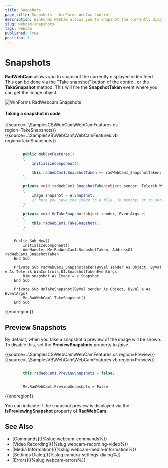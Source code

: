 ```yaml
---
title: Snapshots
page_title: Snapshots - WinForms WebCam Control
description: WinForms WebCam allows you to snapshot the currently displayed video feed.   
slug: webcam-snapshots
tags: webcam
published: True
position: 1
---
```


# Snapshots

**RadWebCam** allows you to snapshot the currently displayed video feed. This can be done via the "Take snapshot" button of the control, or the **TakeSnapshot** method. This will fire the **SnapshotTaken** event where you can get the Image object.

![WinForms RadWebcam Snapshots](images/webcam-snapshots001.png)

#### Taking a snapshot in code

{{source=..\SamplesCS\WebCam\WebCamFeatures.cs region=TakeSnapshots}} 
{{source=..\SamplesVB\WebCam\WebCamFeatures.vb region=TakeSnapshots}} 

````C#

        public WebCamFeatures()
        {
            InitializeComponent();

            this.radWebCam1.SnapshotTaken += radWebCam1_SnapshotTaken;
        }

        private void radWebCam1_SnapshotTaken(object sender, Telerik.WinControls.UI.SnapshotTakenEventArgs e)
        {
            Image snapshot = e.Snapshot;
            // here you save the image to a file, in memory, or to show it in the UI 
        }

        private void OnTakeSnapshot(object sender, EventArgs e)
        {
            this.radWebCam1.TakeSnapshot();
        }

````
````VB.NET

    Public Sub New()
        InitializeComponent()
        AddHandler Me.RadWebCam1.SnapshotTaken, AddressOf radWebCam1_SnapshotTaken
    End Sub

    Private Sub radWebCam1_SnapshotTaken(ByVal sender As Object, ByVal e As Telerik.WinControls.UI.SnapshotTakenEventArgs)
        Dim snapshot As Image = e.Snapshot
    End Sub

    Private Sub OnTakeSnapshot(ByVal sender As Object, ByVal e As EventArgs)
        Me.RadWebCam1.TakeSnapshot()
    End Sub

````

{{endregion}} 


## Preview Snapshots

By default, when you take a snapshot a preview of the image will be shown. To disable this, set the **PreviewSnapshots** property to *false*.

{{source=..\SamplesCS\WebCam\WebCamFeatures.cs region=Preview}} 
{{source=..\SamplesVB\WebCam\WebCamFeatures.vb region=Preview}} 

````C#

        this.radWebCam1.PreviewSnapshots = false;

````
````VB.NET

        Me.RadWebCam1.PreviewSnapshots = False

````

{{endregion}} 

You can indicate if the snapshot preview is displayed via the **IsPreviewingSnapshot** property of **RadWebCam**.

## See Also
* [Commands]({%slug webcam-commands%})
* [Video Recording]({%slug webcam-recording-video%})
* [Media Information]({%slug webcam-media-information%})
* [Settings Dialog]({%slug camera-settings-dialog%})
* [Errors]({%slug webcam-errors%})

